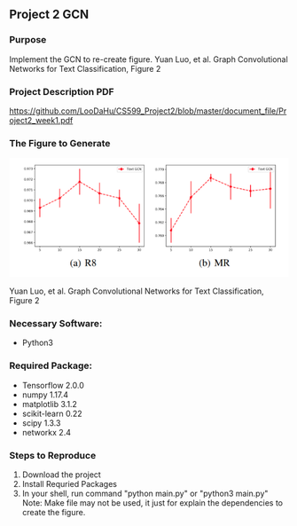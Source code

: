 ## Project 2 GCN 

### Purpose

Implement the GCN to re-create figure. Yuan Luo, et al. Graph Convolutional Networks for Text Classification, Figure 2

### Project Description PDF

https://github.com/LooDaHu/CS599_Project2/blob/master/document_file/Project2_week1.pdf

### The Figure to Generate

![avatar](https://github.com/LooDaHu/CS599_Project2/blob/master/document_file/Graph_Convolutional_Networks_for_Text_Classification_figure2.png?raw=true)

Yuan Luo, et al. Graph Convolutional Networks for Text Classification, Figure 2



### Necessary Software: 
* Python3
### Required Package: 
* Tensorflow 2.0.0 <br>
* numpy 1.17.4 <br>
* matplotlib 3.1.2 <br>
* scikit-learn 0.22 <br>
* scipy 1.3.3 <br>
* networkx 2.4 <br></li>

### Steps to Reproduce
1. Download the project 
2. Install Requried Packages 
3. In your shell, run command "python main.py" or "python3 main.py"<br>
Note: Make file may not be used, it just for explain the dependencies to create the figure.
